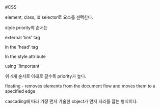 #CSS

element, class, id selector로 요소를 선택한다. 

style priority의 순서는 

external 'link' tag

in the 'head' tag

In the style attribute 

using '!important'

위 4개 순서로 아래로 갈수록 priority가 높다. 

floating - removes elements from the document flow and moves them to a specified edge 

cascading에 따라 가장 먼저 기술한 object가 먼저 자리를 잡는 형식이다.
